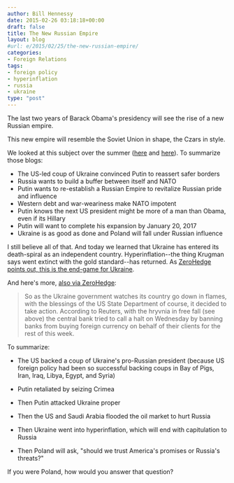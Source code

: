 ```yaml
---
author: Bill Hennessy
date: 2015-02-26 03:18:18+00:00
draft: false
title: The New Russian Empire
layout: blog
#url: e/2015/02/25/the-new-russian-empire/
categories:
- Foreign Relations
tags:
- foreign policy
- hyperinflation
- russia
- ukraine
type: "post"
---
```


The last two years of Barack Obama's presidency will see the rise of a new Russian empire.

This new empire will resemble the Soviet Union in shape, the Czars in style.

We looked at this subject over the summer ([here](https://hennessysview.com/2014/03/23/now-the-white-house-says-russia-preparing-to-invade-ukraine/) and [here](https://hennessysview.com/2014/03/16/predicted-russias-ukraine-adventure-polands-next/)). To summarize those blogs:




  * The US-led coup of Ukraine convinced Putin to reassert safer borders
  * Russia wants to build a buffer between itself and NATO
  * Putin wants to re-establish a Russian Empire to revitalize Russian pride and influence
  * Western debt and war-weariness make NATO impotent
  * Putin knows the next US president might be more of a man than Obama, even if its Hillary
  * Putin will want to complete his expansion by January 20, 2017
  * Ukraine is as good as done and Poland will fall under Russian influence




I still believe all of that. And today we learned that Ukraine has entered its death-spiral as an independent country. Hyperinflation--the thing Krugman says went extinct with the gold standard--has returned. As [ZeroHedge points out, this is the end-game for Ukraine](https://www.zerohedge.com/news/2015-02-25/ukraine-enters-endgame).

And here's more, [also via ZeroHedge](https://www.zerohedge.com/news/2015-02-25/ukraine-enters-hyperinflation-currency-trading-halted-soon-we-will-wwalk-around-suit):



> So as the Ukraine government watches its country go down in flames, with the blessings of the US State Department of course, it decided to take action. According to Reuters, with the hryvnia in free fall (see above) the central bank tried to call a halt on Wednesday by banning banks from buying foreign currency on behalf of their clients for the rest of this week.



To summarize:




  * The US backed a coup of Ukraine's pro-Russian president (because US foreign policy had been so successful backing coups in Bay of Pigs, Iran, Iraq, Libya, Egypt, and Syria)


* Putin retaliated by seizing Crimea
* Then Putin attacked Ukraine proper
* Then the US and Saudi Arabia flooded the oil market to hurt Russia
* Then Ukraine went into hyperinflation, which will end with capitulation to Russia
* Then Poland will ask, "should we trust America's promises or Russia's threats?"




If you were Poland, how would you answer that question?
